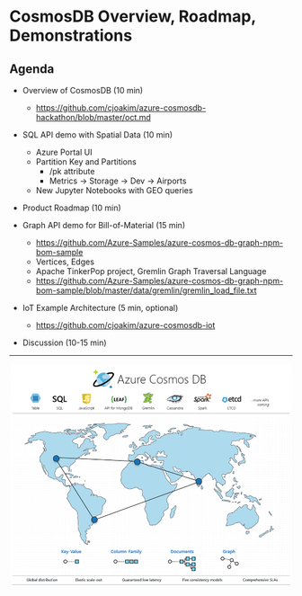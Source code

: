 # CosmosDB Overview, Roadmap, Demonstrations

## Agenda

- Overview of CosmosDB  (10 min)
  - https://github.com/cjoakim/azure-cosmosdb-hackathon/blob/master/oct.md

- SQL API demo with Spatial Data  (10 min)
  - Azure Portal UI
  - Partition Key and Partitions
    - /pk attribute
    - Metrics -> Storage -> Dev -> Airports
  - New Jupyter Notebooks with GEO queries

- Product Roadmap  (10 min)

- Graph API demo for Bill-of-Material  (15 min)
  - https://github.com/Azure-Samples/azure-cosmos-db-graph-npm-bom-sample
  - Vertices, Edges
  - Apache TinkerPop project, Gremlin Graph Traversal Language
  - https://github.com/Azure-Samples/azure-cosmos-db-graph-npm-bom-sample/blob/master/data/gremlin/gremlin_load_file.txt

- IoT Example Architecture  (5 min, optional)
  - https://github.com/cjoakim/azure-cosmosdb-iot

- Discussion  (10-15 min)

---

![azure-cosmos-db](img/azure-cosmosdb-2019.png)

